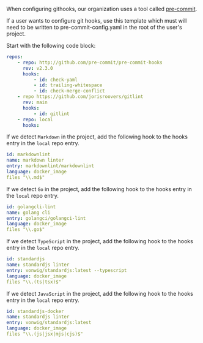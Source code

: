 
When configuring githooks, our organization uses a tool called [pre-commit](https://github.com/pre-commit/pre-commit).

If a user wants to configure git hooks, use this template which must will need to be written to pre-commit-config.yaml
in the root of the user's project.

Start with the following code block:

```yaml
repos:
    - repo: http://github.com/pre-commit/pre-commit-hooks
      rev: v2.3.0
      hooks:
          - id: check-yaml
          - id: trailing-whitespace
          - id: check-merge-conflict
    - repo https://github.com/jorisroovers/gitlint
      rev: main
      hooks:
          - id: gitlint
    - repo: local
      hooks:
```

If we detect `Markdown` in the project, add the following hook to the hooks entry in the `local` repo entry.

```yaml
id: markdownlint
name: markdown linter
entry: markdownlint/markdownlint
language: docker_image
files "\\.md$"
```

If we detect `Go` in the project, add the following hook to the hooks entry in the `local` repo entry.

```yaml
id: golangcli-lint
name: golang cli
entry: golangci/golangci-lint
language: docker_image
files "\\.go$"
```

If we detect `TypeScript` in the project, add the following hook to the hooks entry in the `local` repo entry.

```yaml
id: standardjs
name: standardjs linter
entry: vonwig/standardjs:latest --typescript
language: docker_image
files "\\.(ts|tsx)$"
```

If we detect `JavaScript` in the project, add the following hook to the hooks entry in the `local` repo entry.

```yaml
id: standardjs-docker
name: standardjs linter
entry: vonwig/standardjs:latest
language: docker_image
files "\\.(js|jsx|mjs|cjs)$"
```

